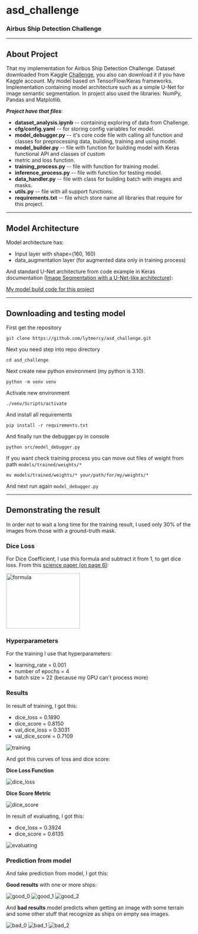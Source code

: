# asd_challenge
### Airbus Ship Detection Challenge

---

## About Project
That my implementation for Airbus Ship Detection Challenge.
Dataset downloaded from Kaggle [Challenge](https://www.kaggle.com/competitions/airbus-ship-detection/data), you also can download it if you have Kaggle account.
My model based on TensorFlow/Keras frameworks. 
Implementation containing model architecture such as a simple U-Net for image semantic segmentation.
In project also used the libraries: NumPy, Pandas and Matplotlib.

**_Project have that files_**:
- **dataset_analysis.ipynb** -- containing exploring of data from Challenge.
- **cfg/config.yaml** -- for storing config variables for model.
- **model_debugger.py** -- it's core code file with calling all function and classes for preprocessing data, 
  building, training and using model.
- **model_builder.py** -- file with function for building model with Keras functional API and classes of custom
- metric and loss function.
- **training_process.py** -- file with function for training model.
- **inference_process.py** -- file with function for testing model.
- **data_handler.py** -- file with class for building batch with images and masks.
- **utils.py** -- file with all support functions.
- **requirements.txt** -- file which store name all libraries that require for this project.

---

## Model Architecture

Model architecture has:
- Input layer with shape=(160, 160)
- data_augmentation layer (for augmented data only in training process)

And standard U-Net architecture from code example in 
Keras documentation ([Image Segmentation with a U-Net-like architecture](https://keras.io/examples/vision/oxford_pets_image_segmentation/#prepare-unet-xceptionstyle-model)):

[My model build code for this project](src/model_builder.py)

---

## Downloading and testing model

First get the repository
```commandline
git clone https://github.com/lytmercy/asd_challenge.git
```
Next you need step into repo directory
```commandline
cd asd_challenge
```
Next create new python environment (my python is 3.10).
```commandline
python -m venv venv
```
Activate new environment
```commandline
./venv/Scripts/activate
```
And install all requirements
```commandline
pip install -r requirements.txt
```
And finally run the debugger.py in console
```commandline
python src/model_debugger.py
```

If you want check training process you can move out files of weight from path `models/trained/weights/*`
```commandline
mv models/trained/weights/* your/path/for/my/weights/*
```
And next run again `model_debugger.py`

---

## Demonstrating the result

In order not to wait a long time for the training result, 
I used only 30% of the images from those with a ground-truth mask.

### Dice Loss
For Dice Coefficient, I use this formula and subtract it from 1, to get dice loss. From this [science paper (on page 6)](https://arxiv.org/pdf/1606.04797v1.pdf):

<img alt="formula" height="150" src="https://latex.codecogs.com/svg.image?D&amp;space;=&amp;space;\frac{2\sum\limits_{i}^{N}&amp;space;p_i&amp;space;g_i}{\sum\limits_{i}^{N}&amp;space;p_i^2&amp;space;&amp;plus;&amp;space;\sum\limits_{i}^{N}&amp;space;g_i^2}" width="200"/>

### Hyperparameters

For the training I use that hyperparameters:
- learning_rate = 0.001
- number of epochs = 4
- batch size = 22 (because my GPU can't process more)

### Results

In result of training, I got this:
- dice_loss = 0.1890
- dice_score = 0.8150
- val_dice_loss = 0.3031
- val_dice_score = 0.7109

![training](readme_images/training_process.png)

And got this curves of loss and dice score:

**Dice Loss Function**

![dice_loss](readme_images/loss_fun_result.png)

**Dice Score Metric**

![dice_score](readme_images/dice_score_result.png)

In result of evaluating, I got this:
- dice_loss = 0.3924
- dice_score = 0.6135

![evaluating](readme_images/evaluating_process.png)

### Prediction from model

And take prediction from model, I got this:

**Good results** with one or more ships:

![good_0](readme_images/good_0.png)
![good_1](readme_images/good_1.png)
![good_2](readme_images/good_2.png)

And **bad results** model predicts when getting an image with some terrain 
and some other stuff that recognize as ships on empty sea images.

![bad_0](readme_images/bad_0.png)
![bad_1](readme_images/bad_1.png)
![bad_2](readme_images/bad_2.png)
